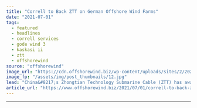 ```yaml
---
title: "Correll to Back ZTT on German Offshore Wind Farms"
date: "2021-07-01"
tags: 
  - featured
  - headlines
  - correll services
  - gode wind 3
  - kaskasi ii
  - ztt
  - offshorewind
source: "offshorewind"
image_url: "https://cdn.offshorewind.biz/wp-content/uploads/sites/2/2021/07/01160003/Correll-Services.jpg"
image_fp: "/assets/img/post_thumbnails/12.jpg"
lead: "China&#8217;s Zhongtian Technology Submarine Cable (ZTT) has awarded Correll Services with contracts related to"
article_url: "https://www.offshorewind.biz/2021/07/01/correll-to-back-ztt-on-german-offshore-wind-farms/"
---
```


---
